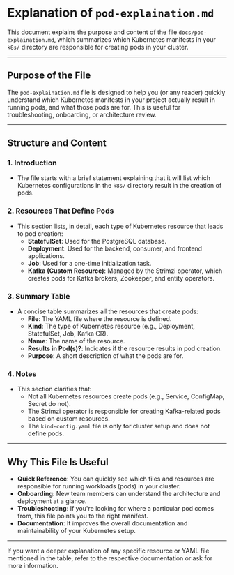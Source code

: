 # Explanation of `pod-explaination.md`

This document explains the purpose and content of the file `docs/pod-explaination.md`, which summarizes which Kubernetes manifests in your `k8s/` directory are responsible for creating pods in your cluster.

---

## Purpose of the File

The `pod-explaination.md` file is designed to help you (or any reader) quickly understand which Kubernetes manifests in your project actually result in running pods, and what those pods are for. This is useful for troubleshooting, onboarding, or architecture review.

---

## Structure and Content

### 1. Introduction

- The file starts with a brief statement explaining that it will list which Kubernetes configurations in the `k8s/` directory result in the creation of pods.

### 2. Resources That Define Pods

- This section lists, in detail, each type of Kubernetes resource that leads to pod creation:
  - **StatefulSet**: Used for the PostgreSQL database.
  - **Deployment**: Used for the backend, consumer, and frontend applications.
  - **Job**: Used for a one-time initialization task.
  - **Kafka (Custom Resource)**: Managed by the Strimzi operator, which creates pods for Kafka brokers, Zookeeper, and entity operators.

### 3. Summary Table

- A concise table summarizes all the resources that create pods:
  - **File**: The YAML file where the resource is defined.
  - **Kind**: The type of Kubernetes resource (e.g., Deployment, StatefulSet, Job, Kafka CR).
  - **Name**: The name of the resource.
  - **Results in Pod(s)?**: Indicates if the resource results in pod creation.
  - **Purpose**: A short description of what the pods are for.

### 4. Notes

- This section clarifies that:
  - Not all Kubernetes resources create pods (e.g., Service, ConfigMap, Secret do not).
  - The Strimzi operator is responsible for creating Kafka-related pods based on custom resources.
  - The `kind-config.yaml` file is only for cluster setup and does not define pods.

---

## Why This File Is Useful

- **Quick Reference**: You can quickly see which files and resources are responsible for running workloads (pods) in your cluster.
- **Onboarding**: New team members can understand the architecture and deployment at a glance.
- **Troubleshooting**: If you're looking for where a particular pod comes from, this file points you to the right manifest.
- **Documentation**: It improves the overall documentation and maintainability of your Kubernetes setup.

---

If you want a deeper explanation of any specific resource or YAML file mentioned in the table, refer to the respective documentation or ask for more information.
